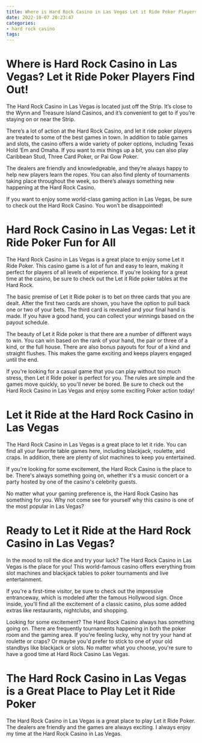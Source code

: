 ```yaml
---
title: Where is Hard Rock Casino in Las Vegas Let it Ride Poker Players Find Out!
date: 2022-10-07 20:23:47
categories:
- hard rock casino
tags:
---
```



#  Where is Hard Rock Casino in Las Vegas? Let it Ride Poker Players Find Out!

The Hard Rock Casino in Las Vegas is located just off the Strip. It’s close to the Wynn and Treasure Island Casinos, and it’s convenient to get to if you’re staying on or near the Strip.

There’s a lot of action at the Hard Rock Casino, and let it ride poker players are treated to some of the best games in town. In addition to table games and slots, the casino offers a wide variety of poker options, including Texas Hold ‘Em and Omaha. If you want to mix things up a bit, you can also play Caribbean Stud, Three Card Poker, or Pai Gow Poker.

The dealers are friendly and knowledgeable, and they’re always happy to help new players learn the ropes. You can also find plenty of tournaments taking place throughout the week, so there’s always something new happening at the Hard Rock Casino.

If you want to enjoy some world-class gaming action in Las Vegas, be sure to check out the Hard Rock Casino. You won’t be disappointed!

#  Hard Rock Casino in Las Vegas: Let it Ride Poker Fun for All

The Hard Rock Casino in Las Vegas is a great place to enjoy some Let it Ride Poker. This casino game is a lot of fun and easy to learn, making it perfect for players of all levels of experience. If you're looking for a great time at the casino, be sure to check out the Let it Ride poker tables at the Hard Rock.

The basic premise of Let it Ride poker is to bet on three cards that you are dealt. After the first two cards are shown, you have the option to pull back one or two of your bets. The third card is revealed and your final hand is made. If you have a good hand, you can collect your winnings based on the payout schedule.

The beauty of Let it Ride poker is that there are a number of different ways to win. You can win based on the rank of your hand, the pair or three of a kind, or the full house. There are also bonus payouts for four of a kind and straight flushes. This makes the game exciting and keeps players engaged until the end.

If you're looking for a casual game that you can play without too much stress, then Let it Ride poker is perfect for you. The rules are simple and the games move quickly, so you'll never be bored. Be sure to check out the Hard Rock Casino in Las Vegas and enjoy some exciting Poker action today!

#  Let it Ride at the Hard Rock Casino in Las Vegas

The Hard Rock Casino in Las Vegas is a great place to let it ride. You can find all your favorite table games here, including blackjack, roulette, and craps. In addition, there are plenty of slot machines to keep you entertained.

If you're looking for some excitement, the Hard Rock Casino is the place to be. There's always something going on, whether it's a music concert or a party hosted by one of the casino's celebrity guests.

No matter what your gaming preference is, the Hard Rock Casino has something for you. Why not come see for yourself why this casino is one of the most popular in Las Vegas?

#  Ready to Let it Ride at the Hard Rock Casino in Las Vegas?

In the mood to roll the dice and try your luck? The Hard Rock Casino in Las Vegas is the place for you! This world-famous casino offers everything from slot machines and blackjack tables to poker tournaments and live entertainment.

If you're a first-time visitor, be sure to check out the impressive entranceway, which is modeled after the famous Hollywood sign. Once inside, you'll find all the excitement of a classic casino, plus some added extras like restaurants, nightclubs, and shopping.

Looking for some excitement? The Hard Rock Casino always has something going on. There are frequently tournaments happening in both the poker room and the gaming area. If you're feeling lucky, why not try your hand at roulette or craps? Or maybe you'd prefer to stick to one of your old standbys like blackjack or slots. No matter what you choose, you're sure to have a good time at Hard Rock Casino Las Vegas.

#  The Hard Rock Casino in Las Vegas is a Great Place to Play Let it Ride Poker

The Hard Rock Casino in Las Vegas is a great place to play Let it Ride Poker. The dealers are friendly and the games are always exciting. I always enjoy my time at the Hard Rock Casino in Las Vegas.